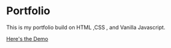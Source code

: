 # Portfolio
This is my portfolio build on HTML ,CSS , and Vanilla Javascript.

[Here's the Demo](https://sagarmaheshwary.github.io/portfolio/)